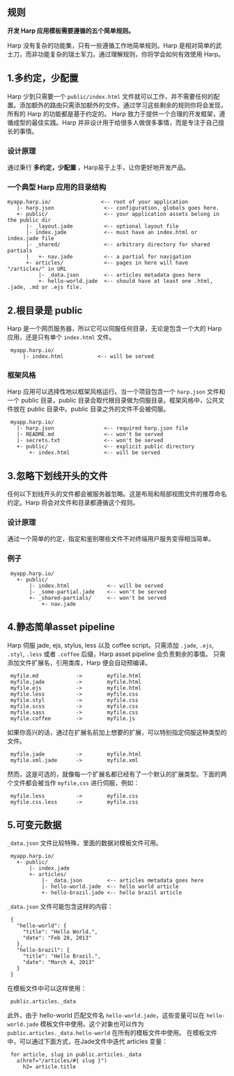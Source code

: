## 规则

__开发 Harp 应用模板需要遵循的五个简单规则。__

Harp 没有复杂的功能集，只有一些遵循工作地简单规则。Harp 是相对简单的武士刀，而非功能复杂的瑞士军刀。通过理解规则，你将学会如何有效使用 Harp。

## 1.多约定，少配置

Harp 少到只需要一个 `public/index.html` 文件就可以工作，并不需要任何的配置。添加额外的路由只需添加额外的文件。通过学习这些剩余的规则你将会发现，所有的 Harp 的功能都是基于约定的。
Harp 致力于提供一个合理的开发框架，遵循成型的最佳实践。Harp 并非设计用于给很多人做很多事情，而是专注于自己擅长的事情。

### 设计原理

通过秉行 __多约定，少配置__ ，Harp易于上手，让你更好地开发产品。

### 一个典型 Harp 应用的目录结构

``` 
myapp.harp.io/                <-- root of your application
   |- harp.json                <-- configuration, globals goes here.
   +- public/                  <-- your application assets belong in the public dir
      |- _layout.jade          <-- optional layout file
      |- index.jade            <-- must have an index.html or index.jade file
      |- _shared/              <-- arbitrary directory for shared partials
      |   +- nav.jade          <-- a partial for navigation
      +- articles/             <-- pages in here will have "/articles/" in URL
          |- _data.json        <-- articles metadata goes here
          +- hello-world.jade  <-- should have at least one .html,  .jade, .md or .ejs file.
```

## 2.根目录是 public

Harp 是一个网页服务器，所以它可以伺服任何目录，无论是包含一个大的 Harp 应用，还是只有单个 `index.html` 文件。

``` 
 myapp.harp.io/
     |- index.html           <-- will be served
```

### 框架风格

Harp 应用可以选择性地以框架风格运行。当一个项目包含一个 `harp.json` 文件和一个 public 目录，public 目录会取代根目录做为伺服目录。框架风格中，公共文件放在 public 目录中。public 目录之外的文件不会被伺服。

``` 
 myapp.harp.io/
   |- harp.json                <-- required harp.json file
   |- README.md                <-- won't be served
   |- secrets.txt              <-- won't be served
   +- public/                  <-- explicit public directory
       +- index.html           <-- will be served
```

## 3.忽略下划线开头的文件

任何以下划线开头的文件都会被服务器忽略。这是布局和局部视图文件的推荐命名约定。Harp 将会对文件和目录都遵循这个规则。

### 设计原理

通过一个简单的约定，指定和鉴别哪些文件不对终端用户服务变得相当简单。

### 例子

```
 myapp.harp.io/
   +- public/
       |- index.html            <-- will be served
       |- _some-partial.jade    <-- won't be served
       +- _shared-partials/     <-- won't be served
           +- nav.jade
```

## 4.静态简单asset pipeline

Harp 伺服 jade, ejs, stylus, less 以及 coffee script。只需添加 `.jade`, `.ejs`, `.styl`, `.less` 或者 `.coffee` 后缀，Harp asset pipeline 会负责剩余的事情。
只需添加文件扩展名，引用类库，Harp 便会自动预编译。

``` 
 myfile.md            ->        myfile.html
 myfile.jade          ->        myfile.html
 myfile.ejs           ->        myfile.html
 myfile.less          ->        myfile.css
 myfile.styl          ->        myfile.css
 myfile.scss          ->        myfile.css
 myfile.sass          ->        myfile.css
 myfile.coffee        ->        myfile.js
```

如果你高兴的话，通过在扩展名前加上想要的扩展，可以特别指定伺服这种类型的文件。

``` 
 myfile.jade          ->        myfile.html
 myfile.xml.jade      ->        myfile.xml
```

然而，这是可选的，就像每一个扩展名都已经有了一个默认的扩展类型。下面的两个文件都会被当作 `myfile,css` 进行伺服，例如：

``` 
 myfile.less          ->        myfile.css
 myfile.css.less      ->        myfile.css
```

## 5.可变元数据

`_data.json` 文件比较特殊，里面的数据对模板文件可用。

``` 
 myapp.harp.io/
   +- public/
       |- index.jade
       +- articles/
           |- _data.json        <-- articles metadata goes here
           |- hello-world.jade  <-- hello world article
           +- hello-brazil.jade <-- hello brazil article
```

`_data.json` 文件可能包含这样的内容：

``` 
 {
   "hello-world": {
     "title": "Hello World.",
     "date": "Feb 28, 2013"
   },
   "hello-brazil": {
     "title": "Hello Brazil.",
     "date": "March 4, 2013"
   }
 }
```

在模板文件中可以这样使用：

```
 public.articles._data
```

此外，由于 hello-world 匹配文件名 `hello-world.jade`，这些变量可以在 `hello-world.jade` 模板文件中使用。这个对象也可以作为 `public.articles._data.hello-world` 在所有的模板文件中使用。
在模板文件中，可以通过下面方式，在Jade文件中迭代 articles 变量：

```
 for article, slug in public.articles._data
   a(href="/articles/#{ slug }")
     h2= article.title
```